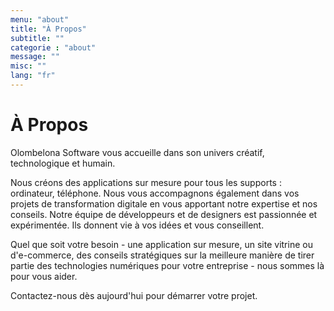 ```yaml
---
menu: "about"
title: "À Propos"
subtitle: ""
categorie : "about"
message: ""
misc: ""
lang: "fr"
---
```


# À Propos

Olombelona Software vous accueille dans son univers créatif, technologique et humain.

Nous créons des applications sur mesure pour tous les supports : ordinateur, téléphone. Nous vous accompagnons également dans vos projets de transformation digitale en vous apportant notre expertise et nos conseils. Notre équipe de développeurs et de designers est passionnée et expérimentée. Ils donnent vie à vos idées et vous conseillent. 

Quel que soit votre besoin - une application sur mesure, un site vitrine ou d'e-commerce, des conseils stratégiques sur la meilleure manière de tirer partie des technologies numériques pour votre entreprise - nous sommes là pour vous aider.

Contactez-nous dès aujourd'hui pour démarrer votre projet.


